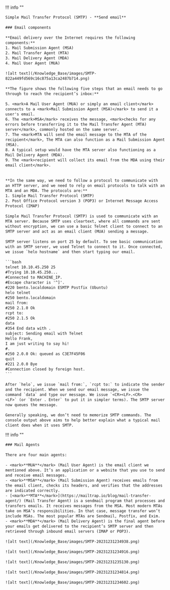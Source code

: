 !!! info ""

    Simple Mail Transfer Protocol (SMTP) - **Send email**

    ### Email components

    **Email delivery over the Internet requires the following components:**
    1. Mail Submission Agent (MSA)
    2. Mail Transfer Agent (MTA)
    3. Mail Delivery Agent (MDA)
    4. Mail User Agent (MUA)

    ![alt text](/Knowledge_Base/images/SMTP-822a449fd569c16c875a13ca2487b714.png)

    **The figure shows the following five steps that an email needs to go through to reach the recipient’s inbox:**
       
    5. <mark>A Mail User Agent (MUA) or simply an email client</mark> connects to a <mark>Mail Submission Agent (MSA)</mark> to send it a user's email.
    6. The <mark>MSA</mark> receives the message, <mark>checks for any errors before transferring it to the Mail Transfer Agent (MTA) server</mark>, commonly hosted on the same server.
    7. The <mark>MTA will send the email message to the MTA of the recipient</mark>, The MTA can also function as a Mail Submission Agent (MSA).
    8. A typical setup would have the MTA server also functioning as a Mail Delivery Agent (MDA).
    9. The <mark>recipient will collect its email from the MDA using their email client</mark>.


    **In the same way, we need to follow a protocol to communicate with an HTTP server, and we need to rely on email protocols to talk with an MTA and an MDA. The protocols are:**
    1. Simple Mail Transfer Protocol (SMTP)
    2. Post Office Protocol version 3 (POP3) or Internet Message Access Protocol (IMAP)

    Simple Mail Transfer Protocol (SMTP) is used to communicate with an MTA server. Because SMTP uses cleartext, where all commands are sent without encryption, we can use a basic Telnet client to connect to an SMTP server and act as an email client (MUA) sending a message.

    SMTP server listens on port 25 by default. To see basic communication with an SMTP server, we used Telnet to connect to it. Once connected, we issue `helo hostname` and then start typing our email.

    ```bash
    telnet 10.10.45.250 25
    #Trying 10.10.45.250...
    #Connected to MACHINE_IP.
    #Escape character is '^]'.
    #220 bento.localdomain ESMTP Postfix (Ubuntu)
    helo telnet
    #250 bento.localdomain
    mail from: 
    #250 2.1.0 Ok
    rcpt to: 
    #250 2.1.5 Ok
    data
    #354 End data with .
    subject: Sending email with Telnet
    Hello Frank,
    I am just writing to say hi!             
    #.
    #250 2.0.0 Ok: queued as C3E7F45F06
    quit
    #221 2.0.0 Bye
    #Connection closed by foreign host.
    ```

    After `helo`, we issue `mail from:`, `rcpt to:` to indicate the sender and the recipient. When we send our email message, we issue the command `data` and type our message. We issue `<CR><LF>.<CR><LF>` (or `Enter . Enter` to put it in simpler terms). The SMTP server now queues the message.

    Generally speaking, we don’t need to memorize SMTP commands. The console output above aims to help better explain what a typical mail client does when it uses SMTP.


!!! info ""

    ### Mail Agents 

    There are four main agents: 

    - <mark>**MUA**</mark> (Mail User Agent) is the email client we mentioned above. It’s an application or a website that you use to send and receive email messages.
    - <mark>**MSA**</mark> (Mail Submission Agent) receives emails from the email client, checks its headers, and verifies that the addresses are indicated correctly. 
    - [<mark>**MTA**</mark>](https://mailtrap.io/blog/mail-transfer-agent/) (Mail Transfer Agent) is a sendmail program that processes and transfers emails. It receives messages from the MSA. Most modern MTAs take on MSA’s responsibilities. In that case, message transfer won’t include MSAs. The most popular MTAs are Sendmail, Postfix, and Exim.
    - <mark>**MDA**</mark> (Mail Delivery Agent) is the final agent before your emails get delivered to the recipient’s SMTP server and then retrieved through inbound email servers (IMAP or POP3).

    ![alt text](/Knowledge_Base/images/SMTP-20231231234938.png)

    ![alt text](/Knowledge_Base/images/SMTP-20231231234916.png)

    ![alt text](/Knowledge_Base/images/SMTP-20231231235130.png)

    ![alt text](/Knowledge_Base/images/SMTP-20231231234814.png)

    ![alt text](/Knowledge_Base/images/SMTP-20231231234602.png)

